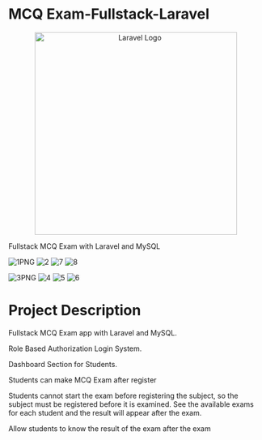 #  MCQ Exam-Fullstack-Laravel
<p align="center"><a href="https://laravel.com" target="_blank"><img src="https://raw.githubusercontent.com/laravel/art/master/logo-lockup/5%20SVG/2%20CMYK/1%20Full%20Color/laravel-logolockup-cmyk-red.svg" width="400" alt="Laravel Logo"></a></p>

Fullstack MCQ Exam with Laravel and MySQL

![1PNG](https://github.com/Ahmedzyada12/MCQ-Exam-laravel/assets/126186881/e25c6335-246e-42a1-bbdb-88159a21ddf0)
![2](https://github.com/Ahmedzyada12/MCQ-Exam-laravel/assets/126186881/a486df66-85dc-4b3d-9d2b-3bdbc5307af9)
![7](https://github.com/Ahmedzyada12/MCQ-Exam-laravel/assets/126186881/89bd76f5-81d2-41b6-a097-9ca3a5811584)
![8](https://github.com/Ahmedzyada12/MCQ-Exam-laravel/assets/126186881/e634be33-1651-4f9f-9c55-c166b19f800b)

![3PNG](https://github.com/Ahmedzyada12/MCQ-Exam-laravel/assets/126186881/b37ad88b-54e8-4a85-99de-4d24f4e4d073)
![4](https://github.com/Ahmedzyada12/MCQ-Exam-laravel/assets/126186881/1aed3cba-02ae-40ae-bbd7-8180ba4823c4)
![5](https://github.com/Ahmedzyada12/MCQ-Exam-laravel/assets/126186881/e1b1f3e0-8c22-4b63-923d-5921df24f549)
![6](https://github.com/Ahmedzyada12/MCQ-Exam-laravel/assets/126186881/ad9daef7-90fe-45d6-9e00-505192985414)

# Project Description
Fullstack  MCQ Exam app with Laravel and MySQL.

Role Based Authorization Login System.

Dashboard Section for Students.

Students can make MCQ Exam after register

Students cannot start the exam before registering the subject, so the subject must be registered before it is examined. See the available exams for each student and the result will appear after the exam.

Allow students to know the result of the exam after the exam

